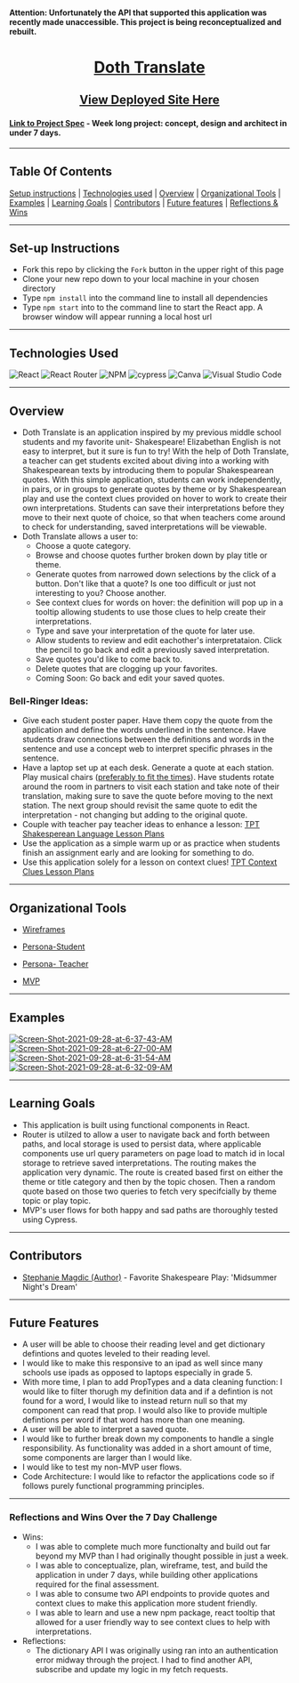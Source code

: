 #### Attention: Unfortunately the API that supported this application was recently made unaccessible. This project is being reconceptualized and rebuilt.


<!-- <div align='center'>
  <a href="https://ibb.co/723H1sn"><img src="https://i.ibb.co/723H1sn/Shakespeare.png" alt="Shakespeare" border="0"></a>
</div> -->
# <p align='center'>[Doth Translate](https://stephaniemagdic.github.io/doth_translate/)</p>
## <p align='center'>[View Deployed Site Here](https://stephaniemagdic.github.io/doth_translate/)</p>
#### [Link to Project Spec](https://frontend.turing.edu/projects/module-3/stretch.html) - Week long project: concept, design and architect in under 7 days.



---
## Table Of Contents
[Setup instructions](#setup-instructions) | [Technologies used](#technologies-used) | [Overview](#overview) | [Organizational Tools](#Organizational-Tools) | [Examples](#examples) | [Learning Goals](#learning-goals) | [Contributors](#contributors) | [Future features](#future-features) | [Reflections & Wins](#reflections-and-wins)

---

## Set-up Instructions
  + Fork this repo by clicking the ```Fork``` button in the upper right of this page
  + Clone your new repo down to your local machine in your chosen directory
  + Type ```npm install``` into the command line to install all dependencies
  + Type ```npm start``` into to the command line to start the React app. A browser window will appear running a local host url

---

## Technologies Used

![React](https://img.shields.io/badge/react-%2320232a.svg?style=for-the-badge&logo=react&logoColor=%2361DAFB) ![React Router](https://img.shields.io/badge/React_Router-CA4245?style=for-the-badge&logo=react-router&logoColor=white) ![NPM](https://img.shields.io/badge/NPM-%23000000.svg?style=for-the-badge&logo=npm&logoColor=white) ![cypress](https://img.shields.io/badge/-cypress-%23E5E5E5?style=for-the-badge&logo=cypress&logoColor=058a5e) ![Canva](https://img.shields.io/badge/Canva-%2300C4CC.svg?style=for-the-badge&logo=Canva&logoColor=white) ![Visual Studio Code](https://img.shields.io/badge/Visual%20Studio%20Code-0078d7.svg?style=for-the-badge&logo=visual-studio-code&logoColor=white) 

---

## Overview
+ Doth Translate is an application inspired by my previous middle school students and my favorite unit- Shakespeare! Elizabethan English is not easy to interpret, but it sure is fun to try! With the help of Doth Translate, a teacher can get students excited about diving into a working with Shakespearean texts by introducing them to popular Shakespearean quotes. With this simple application, students can work independently, in pairs, or in groups to generate quotes by theme or by Shakespearean play and use the context clues provided on hover to work to create their own interpretations. Students can save their interpretations before they move to their next quote of choice, so that when teachers come around to check for understanding, saved interpretations will be viewable. 
+ Doth Translate allows a user to:
  - Choose a quote category.
  - Browse and choose quotes further broken down by play title or theme.
  - Generate quotes from narrowed down selections by the click of a button. Don't like that a quote? Is one too difficult or just not interesting to you? Choose another.
  - See context clues for words on hover: the definition will pop up in a tooltip allowing students to use those clues to help create their interpretations.
  - Type and save your interpretation of the quote for later use.
  - Allow students to review and edit eachother's interpretataion. Click the pencil to go back and edit a previously saved interpretation.
  - Save quotes you'd like to come back to.
  - Delete quotes that are clogging up your favorites.
  - Coming Soon: Go back and edit your saved quotes. 
  
### Bell-Ringer Ideas:
  - Give each student poster paper. Have them copy the quote from the application and define the words underlined in the sentence. Have students draw connections between the definitions and words in the sentence and use a concept web to interpret specific phrases in the sentence.
  - Have a laptop set up at each desk. Generate a quote at each station. Play musical chairs ([preferably to fit the times](https://www.youtube.com/watch?v=T6QnThPGqIQ)). Have students rotate around the room in partners to visit each station and take note of their translation, making sure to save the quote before moving to the next station. The next group should revisit the same quote to edit the interpretation - not changing but adding to the original quote.
  - Couple with teacher pay teacher ideas to enhance a lesson: [TPT Shakesperean Language Lesson Plans](https://www.teacherspayteachers.com/Browse/Search:shakespearean%20language/Price-Range/Free) 
  - Use the application as a simple warm up or as practice when students finish an assignment early and are looking for something to do.
  - Use this application solely for a lesson on context clues! [TPT Context Clues Lesson Plans](https://www.teacherspayteachers.com/Browse/Search:context%20clues/Price-Range/Free/Grade-Level/Sixth)

---

## Organizational Tools

+ [Wireframes](https://miro.com/app/board/o9J_lvMEdaw=/)

+ [Persona-Student](https://docs.google.com/document/d/1UV5LH0c0km30bF26SDYU46BcUKD0wEqw1vzdnCZob7c/edit)

+ [Persona- Teacher](https://docs.google.com/document/d/1Wmgy0umEFigBY2lBsGkEFh_BD__9ly538DfWEYXg780/edit?usp=sharing)

+ [MVP](https://i.ibb.co/CM70fSn/shakespeare-gif-1.gif)

---

## Examples
<a href="https://ibb.co/DkkKnGs"><img src="https://i.ibb.co/922Yjwz/Screen-Shot-2021-09-28-at-6-37-43-AM.png" alt="Screen-Shot-2021-09-28-at-6-37-43-AM" border="0"></a>
<a href="https://ibb.co/rsDszmK"><img src="https://i.ibb.co/NScSJsg/Screen-Shot-2021-09-28-at-6-27-00-AM.png" alt="Screen-Shot-2021-09-28-at-6-27-00-AM" border="0"></a>
<a href="https://ibb.co/7yFP6Qz"><img src="https://i.ibb.co/Lpfm2rP/Screen-Shot-2021-09-28-at-6-31-54-AM.png" alt="Screen-Shot-2021-09-28-at-6-31-54-AM" border="0"></a>
<a href="https://ibb.co/ZzfDVz8"><img src="https://i.ibb.co/PGrHNGh/Screen-Shot-2021-09-28-at-6-32-09-AM.png" alt="Screen-Shot-2021-09-28-at-6-32-09-AM" border="0"></a>

---

## Learning Goals
+ This application is built using functional components in React.
+ Router is utilzed to allow a user to navigate back and forth between paths, and local storage is used to persist data, where applicable components use url query parameters on page load to match id in local storage to retrieve saved interpretations. The routing makes the application very dynamic. The route is created based first on either the theme or title category and then by the topic chosen. Then a random quote based on those two queries to fetch very specifcially by theme topic or play topic.
+ MVP's user flows for both happy and sad paths are thoroughly tested using Cypress.

---

## Contributors
   + [Stephanie Magdic (Author)](https://github.com/stephaniemagdic) 
    - Favorite Shakespeare Play: 'Midsummer Night's Dream'
---

## Future Features
+ A user will be able to choose their reading level and get dictionary defintions and quotes leveled to their reading level.
+ I would like to make this responsive to an ipad as well since many schools use ipads as opposed to laptops especially in grade 5.
+ With more time, I plan to add PropTypes and a data cleaning function: I would like to filter thorugh my definition data and if a defintion is not found for a word, I would like to instead return null so that my component can read that prop. I would also like to provide multiple defintions per word if that word has more than one meaning.
+ A user will be able to interpret a saved quote.
+ I would like to further break down my components to handle a single responsibility. As functionality was added in a short amount of time, some components are larger than I would like.
+ I would like to test my non-MVP user flows. 
+ Code Architecture: I would like to refactor the applications code so if follows purely functional programming principles.

---

### Reflections and Wins Over the 7 Day Challenge
+ Wins:
  - I was able to complete much more functionalty and build out far beyond my MVP than I had originally thought possible in just a week.
  - I was able to conceptualize, plan, wireframe, test, and build the application in under 7 days, while building other applications required for the final assessment.
  - I was able to consume two API endpoints to provide quotes and context clues to make this application more student friendly.
  - I was able to learn and use a new npm package, react tooltip that allowed for a user friendly way to see context clues to help with interpretations.
+ Reflections:
  - The dictionary API I was originally using ran into an authentication error midway through the project. I had to find another API, subscribe and update my logic in my fetch requests.

